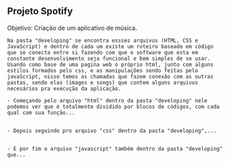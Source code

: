 ## Projeto Spotify

Objetivo: Criação de um aplicativo de música.


<!-- Segue abaixo uma breve instrução de como funciona essa aplicação: -->

    Na pasta "developing" se encontra essses arquivos (HTML, CSS e JavaScript) e dentro de cada um existe um roteiro baseado em código que se conecta entre si fazendo com que o software que esta em constante desenvolvimento seja funcional e bem simples de se usar. 
    Usando como base de uma pagina web o próprio html, junto com alguns estilos formados pelo css, e as manipulações sendo feitas pelo javaScript, nisso temos as chamadas que fazem conexão com as outras pastas, sendo elas (images e songs) que contem alguns arquivos necesários pra execução da aplicação.

<!-- Segue alguns exemplos de como funciona cada parte do código: -->

    - Começando pelo arquivo "html" dentro da pasta "developing" nele podemos ver que é totalmente dividido por blocos de códigos, com cada qual com sua função...


    - Depois seguindo pro arquivo "css" dentro da pasta "developing",...


    - E por fim o arquivo "javascript" também dentro da pasta "developing" que...
    